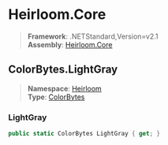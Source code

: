 # Heirloom.Core

> **Framework**: .NETStandard,Version=v2.1  
> **Assembly**: [Heirloom.Core][0]  

## ColorBytes.LightGray

> **Namespace**: [Heirloom][0]  
> **Type**: [ColorBytes][1]  

### LightGray

```cs
public static ColorBytes LightGray { get; }
```

[0]: ../../../Heirloom.Core.md
[1]: ../ColorBytes.md
